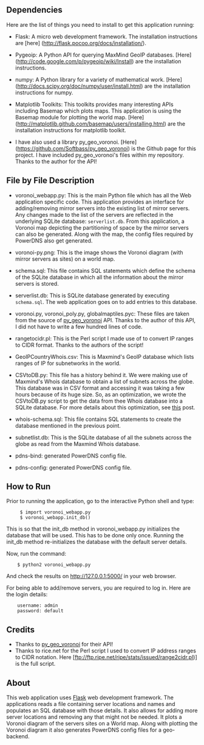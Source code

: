 ## Dependencies
Here are the list of things you need to install to get this application running:

* Flask: A micro web development framework. The installation instructions are [here] (http://flask.pocoo.org/docs/installation/).

* Pygeoip: A Python API for querying MaxMind GeoIP databases. [Here] (http://code.google.com/p/pygeoip/wiki/Install) are the installation instructions.
* numpy: A Python library for a variety of mathematical work. [Here] (http://docs.scipy.org/doc/numpy/user/install.html) are the installation instructions for numpy.
* Matplotlib Toolkits: This toolkits provides many interesting APIs including Basemap which plots maps. This application is using the Basemap module for plotting the world map. [Here] (http://matplotlib.github.com/basemap/users/installing.html) are the installation instructions for matplotlib toolkit.
* I have also used a library py_geo_voronoi. [Here] (https://github.com/Softbass/py_geo_voronoi) is the Github page for this project. I have included py_geo_voronoi's files within my repository. Thanks to the author for the API!

## File by File Description

* voronoi_webapp.py: This is the main Python file which has all the Web application specific code. This application provides an interface for adding/removing mirror servers into the existing list of mirror servers. Any changes made to the list of the servers are reflected in the underlying SQLite database: `serverlist.db`. From this application, a Voronoi map depicting the partitioning of space by the mirror servers can also be generated. Along with the map, the config files required by PowerDNS also get generated.

* voronoi-py.png: This is the image shows the Voronoi diagram (with mirror servers as sites) on a world map.

* schema.sql: This file contains SQL statements which define the schema of the SQLite database in which all the information about the mirror servers is stored.

* serverlist.db: This is SQLite database generated by executing `schema.sql`. The web application goes on to add entries to this database.

* voronoi.py, voronoi_poly.py, globalmaptiles.pyc: These files are taken from the source of [py_geo_voronoi](https://github.com/Softbass/py_geo_voronoi) API. Thanks to the author of this API, I did not have to write a few hundred lines of code.

* rangetocidr.pl: This is the Perl script I made use of to convert IP ranges to CIDR format. Thanks to the authors of the script!

* GeoIPCountryWhois.csv: This is Maxmind's GeoIP database which lists ranges of IP for subnetworks in the world.

* CSVtoDB.py: This file has a history behind it. We were making use of Maxmind's Whois database to obtain a list of subnets across the globe. This database was in CSV format and accessing it was taking a few hours because of its huge size. So, as an optimization, we wrote the CSVtoDB.py script to get the data from thee Whois database into a SQLite database. For more details about this optimization, see [this](http://racheesingh.github.com/2012/08/01/generating-pdns-config-file-optimization/) post.

* whois-schema.sql: This file contains SQL statements to create the database mentioned in the previous point.

* subnetlist.db: This is the SQLite database of all the subnets across the globe as read from the Maxmind Whois database.

* pdns-bind: generated PowerDNS config file.

* pdns-config: generated PowerDNS config file.

## How to Run
Prior to running the application, go to the interactive Python shell and type:
      	 
      	 $ import voronoi_webapp.py
      	 $ voronoi_webapp.init_db()

This is so that the init_db method in voronoi_webapp.py initializes the database that will be used. This has to be done only once. Running the init_db method re-initializes the database with the default server details. 

Now, run the command:

        $ python2 voronoi_webapp.py

And check the results on http://127.0.0.1:5000/ in your web browser.

For being able to add/remove servers, you are required to log in. Here are the login details:

        username: admin
    	password: default

## Credits
* Thanks to [py_geo_voronoi](https://github.com/Softbass/py_geo_voronoi) for their API!
* Thanks to rice.net for the Perl script I used to convert IP address ranges to CIDR notation. Here [ftp://ftp.ripe.net/ripe/stats/issued/range2cidr.pl)] is the full script.

## About
This web application uses [Flask](http://flask.pocoo.org/) web development framework. The applications reads a file containing server locations and names and populates an SQL database with those details. It also allows for adding more server locations and removing any that might not be needed. It plots a Voronoi diagram of the servers sites on a World map. Along with plotting the Voronoi diagram it also generates PowerDNS config files for a geo-backend.